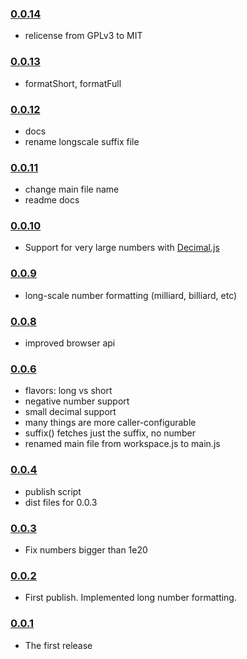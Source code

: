 ### [0.0.14](https://github.com/erosson/swarm-numberformat/releases/tag/v0.0.14)

- relicense from GPLv3 to MIT

### [0.0.13](https://github.com/erosson/swarm-numberformat/releases/tag/v0.0.13)

- formatShort, formatFull

### [0.0.12](https://github.com/erosson/swarm-numberformat/releases/tag/v0.0.12)

- docs
- rename longscale suffix file

### [0.0.11](https://github.com/erosson/swarm-numberformat/releases/tag/v0.0.11)

- change main file name
- readme docs

### [0.0.10](https://github.com/erosson/swarm-numberformat/releases/tag/v0.0.10)

- Support for very large numbers with [Decimal.js](https://github.com/MikeMcl/decimal.js)

### [0.0.9](https://github.com/erosson/swarm-numberformat/releases/tag/v0.0.9)

- long-scale number formatting (milliard, billiard, etc)

### [0.0.8](https://github.com/erosson/swarm-numberformat/releases/tag/v0.0.8)

- improved browser api

### [0.0.6](https://github.com/erosson/swarm-numberformat/releases/tag/v0.0.6)

- flavors: long vs short
- negative number support
- small decimal support
- many things are more caller-configurable
- suffix() fetches just the suffix, no number
- renamed main file from workspace.js to main.js

### [0.0.4](https://github.com/erosson/swarm-numberformat/releases/tag/v0.0.4)

- publish script
- dist files for 0.0.3

### [0.0.3](https://github.com/erosson/swarm-numberformat/releases/tag/v0.0.3)

- Fix numbers bigger than 1e20

### [0.0.2](https://github.com/erosson/swarm-numberformat/releases/tag/v0.0.2)

- First publish. Implemented long number formatting.

### [0.0.1](https://github.com/erosson/swarm-numberformat/releases/tag/v0.0.1)

- The first release
